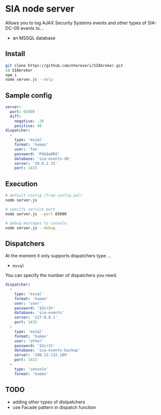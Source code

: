 # SIA node server

Allows you to log AJAX Security Systems events and other types of SIA-DC-09 events to…

- an MSSQL database

## Install

```bash
git clone https://github.com/nhereveri/SIAbroker.git
cd SIAbroker
npm i
node server.js --help
```

## Sample config

```yaml
server:
  port: 65000
  diff:
    negative: -20
    positive: 40
dispatcher:
  -
    type: 'mssql'
    format: 'human'
    user: 'foo'
    password: 'P4$$w0Rd'
    database: 'sia-events-db'
    server: '10.0.2.15'
    port: 1433
```

## Execution

```bash
# default config (from config.yml)
node server.js

# specify service port
node server.js --port 65000

# debug messages to console
node server.js --debug
```

## Dispatchers

At the moment it only supports dispatchers type ...

- `mssql`

You can specify the number of dispatchers you need.

```yaml
dispatcher:
  -
    type: 'mssql'
    format: 'human'
    user: 'user'
    password: '$3cr3t'
    database: 'sia-events'
    server: '127.0.0.1'
    port: 1433
  -
    type: 'mssql'
    format: 'human'
    user: 'other'
    password: '$3cr3t'
    database: 'sia-events-backup'
    server: '190.13.132.109'
    port: 1433
  -
    type: 'console'
    format: 'human'
```

## TODO

- adding other types of distpatchers
- use Facade pattern in dispatch function
